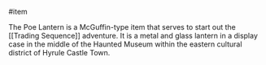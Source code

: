 #item 

The Poe Lantern is a McGuffin-type item that serves to start out the [[Trading Sequence]] adventure. It is a metal and glass lantern in a display case in the middle of the Haunted Museum within the eastern cultural district of Hyrule Castle Town.
